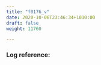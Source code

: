 ```yaml
---
title: "f0176_v"
date: 2020-10-06T23:46:34+1010:00
draft: false
weight: 11760

---
```


### Log reference: <no value>

```
